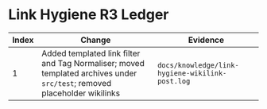 # Link Hygiene R3 Ledger

| Index | Change | Evidence |
|-------|--------|----------|
| 1 | Added templated link filter and Tag Normaliser; moved templated archives under `src/test`; removed placeholder wikilinks | `docs/knowledge/link-hygiene-wikilink-post.log` |
